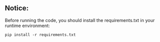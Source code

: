 ## Notice:

Before running the code, you should install the requirements.txt in your runtime environment:

~~~
pip install -r requirements.txt
~~~
